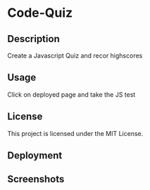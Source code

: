# Code-Quiz

## Description

Create a Javascript Quiz and recor highscores

## Usage

Click on deployed page and take the JS test        

## License

This project is licensed under the MIT License.

## Deployment

## Screenshots
